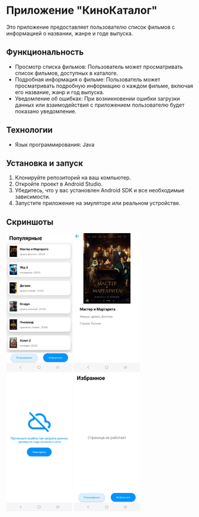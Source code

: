 # Приложение "КиноКаталог"

Это приложение предоставляет пользователю список фильмов с информацией о названии, жанре и годе выпуска.

## Функциональность

- Просмотр списка фильмов: Пользователь может просматривать список фильмов, доступных в каталоге.
- Подробная информация о фильме: Пользователь может просматривать подробную информацию о каждом фильме, включая его название, жанр и год выпуска.
- Уведомление об ошибках: При возникновении ошибки загрузки данных или взаимодействия с приложением пользователю будет показано уведомление.

## Технологии

- Язык программирования: Java

## Установка и запуск

1. Клонируйте репозиторий на ваш компьютер.
2. Откройте проект в Android Studio.
3. Убедитесь, что у вас установлен Android SDK и все необходимые зависимости.
4. Запустите приложение на эмуляторе или реальном устройстве.

## Скриншоты

<img src="app/src/main/res/drawable/main.jpg" alt="Главная страница" height="370"/> <img src="app/src/main/res/drawable/film.jpg" alt="Карточка фильма" height="370"/> <img src="app/src/main/res/drawable/error.jpg" alt="Ошибка" height="370"/> <img src="app/src/main/res/drawable/favorite.jpg" alt="Избранное" height="370"/>